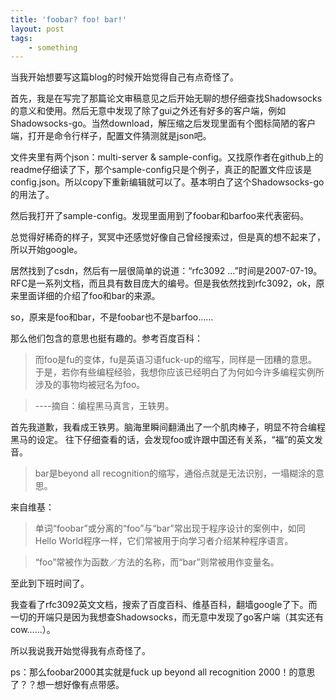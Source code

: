 ```yaml
---
title: 'foobar? foo! bar!'
layout: post
tags:
    - something
---
```


当我开始想要写这篇blog的时候开始觉得自己有点奇怪了。

首先，我是在写完了那篇论文审稿意见之后开始无聊的想仔细查找Shadowsocks的意义和使用。然后无意中发现了除了gui之外还有好多的客户端，例如Shadowsocks-go。当然download，解压缩之后发现里面有个图标简陋的客户端，打开是命令行样子，配置文件猜测就是json吧。

文件夹里有两个json：multi-server & sample-config。又找原作者在github上的readme仔细读了下，那个sample-config只是个例子，真正的配置文件应该是config.json。所以copy下重新编辑就可以了。基本明白了这个Shadowsocks-go 的用法了。

然后我打开了sample-config。发现里面用到了foobar和barfoo来代表密码。

总觉得好稀奇的样子，冥冥中还感觉好像自己曾经搜索过，但是真的想不起来了，所以开始google。

居然找到了csdn，然后有一层很简单的说道：“rfc3092 ...”时间是2007-07-19。RFC是一系列文档，而且具有数目庞大的编号。但是我依然找到rfc3092，ok，原来里面详细的介绍了foo和bar的来源。

so，原来是foo和bar，不是foobar也不是barfoo……

那么他们包含的意思也挺有趣的。参考百度百科：

>而foo是fu的变体，fu是英语习语fuck-up的缩写，同样是一团糟的意思。于是，若你有些编程经验，我想你应该已经明白了为何如今许多编程实例所涉及的事物均被冠名为foo。

>----摘自：编程黑马真言，王轶男。

首先我道歉，我看成王铁男。脑海里瞬间翻涌出了一个肌肉棒子，明显不符合编程黑马的设定。
往下仔细查看的话，会发现foo或许跟中国还有关系，“福”的英文发音。

>bar是beyond all recognition的缩写，通俗点就是无法识别，一塌糊涂的意思。

来自维基：
>单词“foobar”或分离的“foo”与“bar”常出现于程序设计的案例中，如同Hello World程序一样，它们常被用于向学习者介绍某种程序语言。

>“foo”常被作为函数／方法的名称，而“bar”则常被用作变量名。

至此到下班时间了。

我查看了rfc3092英文文档，搜索了百度百科、维基百科，翻墙google了下。而一切的开端只是因为我想查Shadowsocks，而无意中发现了go客户端（其实还有cow……）。

所以我说我开始觉得我有点奇怪了。

ps：那么foobar2000其实就是fuck up beyond all recognition 2000！的意思了？？想一想好像有点带感。
